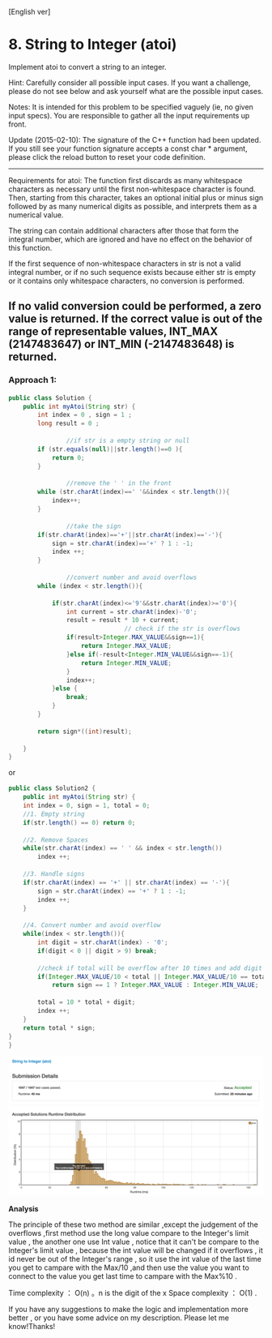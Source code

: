 
[English ver]
# 8. String to Integer (atoi)
Implement atoi to convert a string to an integer.

Hint: Carefully consider all possible input cases. If you want a challenge, please do not see below and ask yourself what are the possible input cases.

Notes: It is intended for this problem to be specified vaguely (ie, no given input specs). You are responsible to gather all the input requirements up front.

Update (2015-02-10):
The signature of the C++ function had been updated. If you still see your function signature accepts a const char * argument, please click the reload button  to reset your code definition.

---

Requirements for atoi:
The function first discards as many whitespace characters as necessary until the first non-whitespace character is found. Then, starting from this character, takes an optional initial plus or minus sign followed by as many numerical digits as possible, and interprets them as a numerical value.

The string can contain additional characters after those that form the integral number, which are ignored and have no effect on the behavior of this function.

If the first sequence of non-whitespace characters in str is not a valid integral number, or if no such sequence exists because either str is empty or it contains only whitespace characters, no conversion is performed.

If no valid conversion could be performed, a zero value is returned. If the correct value is out of the range of representable values, INT_MAX (2147483647) or INT_MIN (-2147483648) is returned.
---


### Approach 1:
``` java
public class Solution {
    public int myAtoi(String str) {
        int index = 0 , sign = 1 ;
        long result = 0 ;

				//if str is a empty string or null
        if (str.equals(null)||str.length()==0 ){
            return 0;
        }

				//remove the ' ' in the front
        while (str.charAt(index)==' '&&index < str.length()){
            index++;
        }

				//take the sign
        if(str.charAt(index)=='+'||str.charAt(index)=='-'){
            sign = str.charAt(index)=='+' ? 1 : -1;
            index ++;
        }

				//convert number and avoid overflows
        while (index < str.length()){

            if(str.charAt(index)<='9'&&str.charAt(index)>='0'){
                int current = str.charAt(index)-'0';
                result = result * 10 + current;
								// check if the str is overflows
                if(result>Integer.MAX_VALUE&&sign==1){
                    return Integer.MAX_VALUE;
                }else if(-result<Integer.MIN_VALUE&&sign==-1){
                    return Integer.MIN_VALUE;
                }
                index++;
            }else {
                break;
            }
        }

        return sign*((int)result);

    }
}
```

or


``` java
public class Solution2 {
	public int myAtoi(String str) {
    int index = 0, sign = 1, total = 0;
    //1. Empty string
    if(str.length() == 0) return 0;

    //2. Remove Spaces
    while(str.charAt(index) == ' ' && index < str.length())
        index ++;

    //3. Handle signs
    if(str.charAt(index) == '+' || str.charAt(index) == '-'){
        sign = str.charAt(index) == '+' ? 1 : -1;
        index ++;
    }

    //4. Convert number and avoid overflow
    while(index < str.length()){
        int digit = str.charAt(index) - '0';
        if(digit < 0 || digit > 9) break;

        //check if total will be overflow after 10 times and add digit
        if(Integer.MAX_VALUE/10 < total || Integer.MAX_VALUE/10 == total && Integer.MAX_VALUE %10 < digit)
            return sign == 1 ? Integer.MAX_VALUE : Integer.MIN_VALUE;

        total = 10 * total + digit;
        index ++;
    }
    return total * sign;
}
}

```


![Efficiency](https://github.com/LeonChen1024/LeetCodeRecord/blob/master/8.%20String%20to%20Integer%20(atoi)/Images/OneResult.png?raw=true)

**Analysis**

The principle of these two method are similar ,except the judgement of the overflows ,first method use the long value compare to the Integer's limit value , the another one use Int value , notice that it can't be compare to the Integer's limit value , because the int value will be changed if it overflows , it id never be out of the Integer's range ,  so it use the int value of the last time you get to campare with the Max/10 ,and then use the value you want to connect to the value you get last time to campare with the Max%10 .

Time complexity ： O(n) 。n is the digit of the	x
Space complexity ： O(1) .

If you have any suggestions to make the logic and implementation more better , or you have some advice on my description. Please let me know!Thanks!
